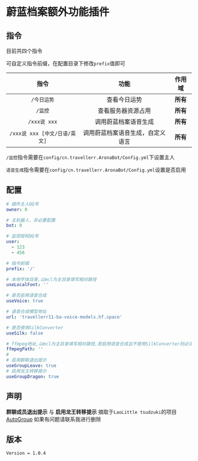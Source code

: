 # 蔚蓝档案额外功能插件
## 指令
目前共四个指令

可自定义指令前缀，在配置目录下修改`prefix`值即可

| 指令 | 功能 | 作用域 |
| :------------: | :------------: | :------------: |
| `/今日运势` | 查看今日运势 | **所有** |
| `/监控` | 查看服务器资源占用 | **所有** |
| `/xxx说 xxx` | 调用蔚蓝档案语音生成 | **所有**|
| `/xxx说 xxx [中文/日语/英文]` | 调用蔚蓝档案语音生成，自定义语言 | **所有** |

`/监控`指令需要在`config/cn.travellerr.AronaBot/Config.yml`下设置主人

`语音生成`指令需要在`config/cn.travellerr.AronaBot/Config.yml`设置是否启用

## 配置

```yaml
# 插件主人QQ号
owner: 0

# 主机器人，非必要配置
bot: 0

# 监控授权QQ号
user:
  - 123
  - 456

# 指令前缀
prefix: '/'

# 本地字体目录,以mcl为主目录填写相对路径
useLocalFont: ''

# 是否启用语音合成
useVoice: true

# 语音合成模型地址
url: 'travellerr11-ba-voice-models.hf.space'

# 是否使用SilkConverter
useSilk: false

# ffmpeg地址,以mcl为主目录填写相对路径,若启用语音合成且不使用SilkConverter则必须填写ffmpeg路径
ffmpegPath: ''
# 
# 启用群聊退出提示
useGroupLeave: true
# 启用龙王转移提示
useGroupDragon: true
```

## 声明

**群聊成员退出提示** 与 **启用龙王转移提示** 摘取于`LaoLittle tsudzuki`的项目[AutoGroup](https://github.com/LaoLittle/AutoGroup)
如果有问题请联系我进行删除

## 版本
`Version = 1.0.4`
